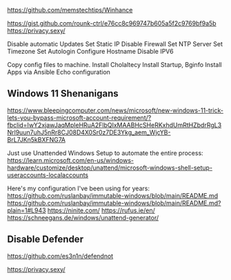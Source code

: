 https://github.com/memstechtips/Winhance

https://gist.github.com/rounk-ctrl/e76cc8c969747b605a5f2c9769bf9a5b
https://privacy.sexy/

Disable automatic Updates
Set Static IP
Disable Firewall
Set NTP Server
Set Timezone
Set Autologin
Configure Hostname
Disable IPV6

Copy config files to machine.
Install Cholaltecy 
Install Startup, Bginfo
Install Apps via Ansible
Echo configuration


## Windows 11 Shenanigans

https://www.bleepingcomputer.com/news/microsoft/new-windows-11-trick-lets-you-bypass-microsoft-account-requirement/?fbclid=IwY2xjawJaqMpleHRuA2FlbQIxMAABHcSHeRKxhdUmRtHZbdrRgL3Nrl9uun7uhJ5nRr8CJ08D4X0Sr0z7DE3Ykg_aem_WjcYB-BrL7JKn5kBXFNG7A

Just use Unattended Windows Setup to automate the entire process:
https://learn.microsoft.com/en-us/windows-hardware/customize/desktop/unattend/microsoft-windows-shell-setup-useraccounts-localaccounts

Here's my configuration I've been using for years:
https://github.com/ruslanbay/immutable-windows/blob/main/README.md
https://github.com/ruslanbay/immutable-windows/blob/main/README.md?plain=1#L943
https://ninite.com/
https://rufus.ie/en/
https://schneegans.de/windows/unattend-generator/

## Disable Defender

https://github.com/es3n1n/defendnot

https://privacy.sexy/
